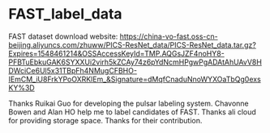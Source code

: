 # FAST_label_data
FAST dataset download website:
https://china-vo-fast.oss-cn-beijing.aliyuncs.com/zhuww/PICS-ResNet_data/PICS-ResNet_data.tar.gz?Expires=1548461214&OSSAccessKeyId=TMP.AQGsJZF4noHY8-PFBTuEbkuGAK6SYXXUi2virh5kZCAy74z6pYdNcmHPgwPgADAtAhUAvV8HDWciCe6Ul5x31TBpFh4NMugCFBHO-IEmCM_iU8FrkYPoOXRKlEm_&Signature=dMqfCnaduNnoWYXOaTbQg0exsKY%3D

Thanks Ruikai Guo for developing the pulsar labeling system. Chavonne Bowen and Alan HO help me to label candidates of FAST. Thanks ali cloud for providing storage space. Thanks for their contribution.

